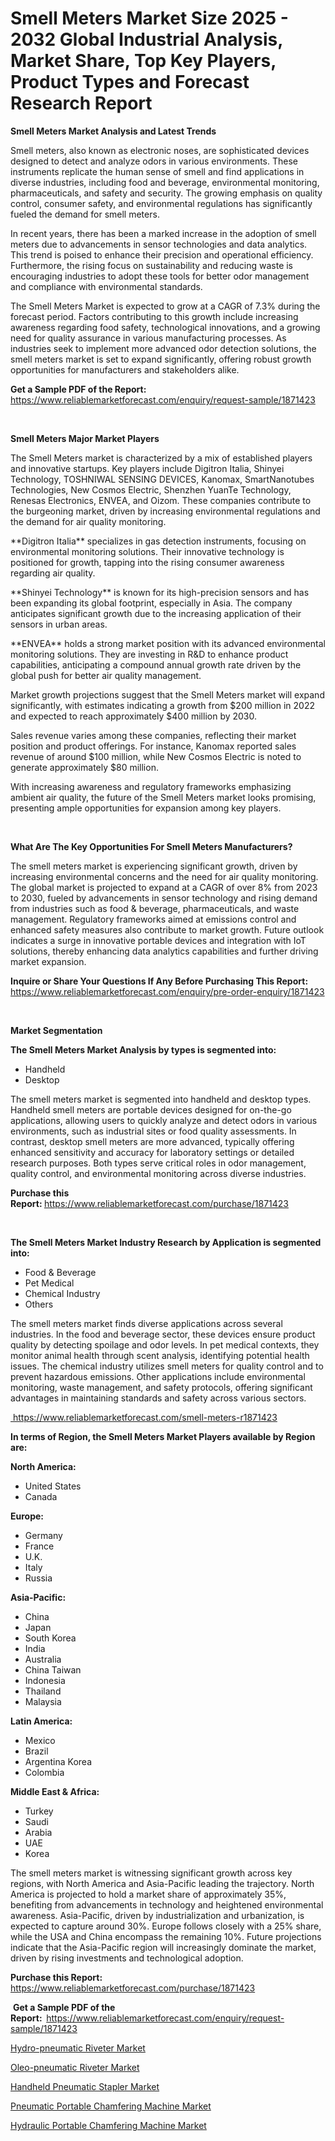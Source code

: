 <p><h1>Smell Meters Market Size 2025 - 2032 Global Industrial Analysis, Market Share, Top Key Players, Product Types and Forecast Research Report</h1></p><p><strong>Smell Meters Market Analysis and Latest Trends</strong></p>
<p><p>Smell meters, also known as electronic noses, are sophisticated devices designed to detect and analyze odors in various environments. These instruments replicate the human sense of smell and find applications in diverse industries, including food and beverage, environmental monitoring, pharmaceuticals, and safety and security. The growing emphasis on quality control, consumer safety, and environmental regulations has significantly fueled the demand for smell meters.</p><p>In recent years, there has been a marked increase in the adoption of smell meters due to advancements in sensor technologies and data analytics. This trend is poised to enhance their precision and operational efficiency. Furthermore, the rising focus on sustainability and reducing waste is encouraging industries to adopt these tools for better odor management and compliance with environmental standards. </p><p>The Smell Meters Market is expected to grow at a CAGR of 7.3% during the forecast period. Factors contributing to this growth include increasing awareness regarding food safety, technological innovations, and a growing need for quality assurance in various manufacturing processes. As industries seek to implement more advanced odor detection solutions, the smell meters market is set to expand significantly, offering robust growth opportunities for manufacturers and stakeholders alike.</p></p>
<p><strong>Get a Sample PDF of the Report:&nbsp;</strong> <a href="https://www.reliablemarketforecast.com/enquiry/request-sample/1871423?utm_campaign=950&utm_medium=2&utm_source=Github&utm_content=ia&utm_term=28022025&utm_id=smell-meters">https://www.reliablemarketforecast.com/enquiry/request-sample/1871423</a></p>
<p>&nbsp;</p>
<p><strong>Smell Meters Major Market Players</strong></p>
<p><p>The Smell Meters market is characterized by a mix of established players and innovative startups. Key players include Digitron Italia, Shinyei Technology, TOSHNIWAL SENSING DEVICES, Kanomax, SmartNanotubes Technologies, New Cosmos Electric, Shenzhen YuanTe Technology, Renesas Electronics, ENVEA, and Oizom. These companies contribute to the burgeoning market, driven by increasing environmental regulations and the demand for air quality monitoring.</p><p>**Digitron Italia** specializes in gas detection instruments, focusing on environmental monitoring solutions. Their innovative technology is positioned for growth, tapping into the rising consumer awareness regarding air quality.</p><p>**Shinyei Technology** is known for its high-precision sensors and has been expanding its global footprint, especially in Asia. The company anticipates significant growth due to the increasing application of their sensors in urban areas.</p><p>**ENVEA** holds a strong market position with its advanced environmental monitoring solutions. They are investing in R&D to enhance product capabilities, anticipating a compound annual growth rate driven by the global push for better air quality management.</p><p>Market growth projections suggest that the Smell Meters market will expand significantly, with estimates indicating a growth from $200 million in 2022 and expected to reach approximately $400 million by 2030. </p><p>Sales revenue varies among these companies, reflecting their market position and product offerings. For instance, Kanomax reported sales revenue of around $100 million, while New Cosmos Electric is noted to generate approximately $80 million. </p><p>With increasing awareness and regulatory frameworks emphasizing ambient air quality, the future of the Smell Meters market looks promising, presenting ample opportunities for expansion among key players.</p></p>
<p>&nbsp;</p>
<p><strong>What Are The Key Opportunities For Smell Meters Manufacturers?</strong></p>
<p><p>The smell meters market is experiencing significant growth, driven by increasing environmental concerns and the need for air quality monitoring. The global market is projected to expand at a CAGR of over 8% from 2023 to 2030, fueled by advancements in sensor technology and rising demand from industries such as food & beverage, pharmaceuticals, and waste management. Regulatory frameworks aimed at emissions control and enhanced safety measures also contribute to market growth. Future outlook indicates a surge in innovative portable devices and integration with IoT solutions, thereby enhancing data analytics capabilities and further driving market expansion.</p></p>
<p><strong>Inquire or Share Your Questions If Any Before Purchasing This Report:</strong> <a href="https://www.reliablemarketforecast.com/enquiry/pre-order-enquiry/1871423?utm_campaign=950&utm_medium=2&utm_source=Github&utm_content=ia&utm_term=28022025&utm_id=smell-meters">https://www.reliablemarketforecast.com/enquiry/pre-order-enquiry/1871423</a></p>
<p>&nbsp;</p>
<p><strong>Market Segmentation</strong></p>
<p><strong>The Smell Meters Market Analysis by types is segmented into:</strong></p>
<p><ul><li>Handheld</li><li>Desktop</li></ul></p>
<p><p>The smell meters market is segmented into handheld and desktop types. Handheld smell meters are portable devices designed for on-the-go applications, allowing users to quickly analyze and detect odors in various environments, such as industrial sites or food quality assessments. In contrast, desktop smell meters are more advanced, typically offering enhanced sensitivity and accuracy for laboratory settings or detailed research purposes. Both types serve critical roles in odor management, quality control, and environmental monitoring across diverse industries.</p></p>
<p><strong>Purchase this Report:&nbsp;</strong><a href="https://www.reliablemarketforecast.com/purchase/1871423?utm_campaign=950&utm_medium=2&utm_source=Github&utm_content=ia&utm_term=28022025&utm_id=smell-meters">https://www.reliablemarketforecast.com/purchase/1871423</a></p>
<p>&nbsp;</p>
<p><strong>The Smell Meters Market Industry Research by Application is segmented into:</strong></p>
<p><ul><li>Food & Beverage</li><li>Pet Medical</li><li>Chemical Industry</li><li>Others</li></ul></p>
<p><p>The smell meters market finds diverse applications across several industries. In the food and beverage sector, these devices ensure product quality by detecting spoilage and odor levels. In pet medical contexts, they monitor animal health through scent analysis, identifying potential health issues. The chemical industry utilizes smell meters for quality control and to prevent hazardous emissions. Other applications include environmental monitoring, waste management, and safety protocols, offering significant advantages in maintaining standards and safety across various sectors.</p></p>
<p><a href="https://www.reliablemarketforecast.com/smell-meters-r1871423?utm_campaign=950&utm_medium=2&utm_source=Github&utm_content=ia&utm_term=28022025&utm_id=smell-meters">&nbsp;https://www.reliablemarketforecast.com/smell-meters-r1871423</a></p>
<p><strong>In terms of Region, the Smell Meters Market Players available by Region are:</strong></p>
<p>
    <p> <strong> North America: </strong>
        <ul>
            <li>United States</li>
            <li>Canada</li>
        </ul>
        </p> 
    <p> <strong> Europe: </strong>
        <ul>
            <li>Germany</li>
            <li>France</li>
            <li>U.K.</li>
            <li>Italy</li>
            <li>Russia</li>
        </ul>
        </p> 
    <p> <strong> Asia-Pacific: </strong>
        <ul>
            <li>China</li>
            <li>Japan</li>
            <li>South Korea</li>
            <li>India</li>
            <li>Australia</li>
            <li>China Taiwan</li>
            <li>Indonesia</li>
            <li>Thailand</li>
            <li>Malaysia</li>
        </ul>
        </p> 
    <p> <strong> Latin America: </strong>
        <ul>
            <li>Mexico</li>
            <li>Brazil</li>
            <li>Argentina Korea</li>
            <li>Colombia</li>
        </ul>
        </p> 
    <p> <strong> Middle East & Africa: </strong>
        <ul>
            <li>Turkey</li>
            <li>Saudi</li>
            <li>Arabia</li>
            <li>UAE</li>
            <li>Korea</li>
        </ul>
    </p>
    </p>
<p><p>The smell meters market is witnessing significant growth across key regions, with North America and Asia-Pacific leading the trajectory. North America is projected to hold a market share of approximately 35%, benefiting from advancements in technology and heightened environmental awareness. Asia-Pacific, driven by industrialization and urbanization, is expected to capture around 30%. Europe follows closely with a 25% share, while the USA and China encompass the remaining 10%. Future projections indicate that the Asia-Pacific region will increasingly dominate the market, driven by rising investments and technological adoption.</p></p>
<p><strong>Purchase this Report: </strong><a href="https://www.reliablemarketforecast.com/purchase/1871423?utm_campaign=950&utm_medium=2&utm_source=Github&utm_content=ia&utm_term=28022025&utm_id=smell-meters">https://www.reliablemarketforecast.com/purchase/1871423</a></p>
<p>&nbsp;<strong>Get a Sample PDF of the Report:&nbsp;&nbsp;</strong><a href="https://www.reliablemarketforecast.com/enquiry/request-sample/1871423?utm_campaign=950&utm_medium=2&utm_source=Github&utm_content=ia&utm_term=28022025&utm_id=smell-meters">https://www.reliablemarketforecast.com/enquiry/request-sample/1871423</a></p>
<p><strong></strong></p>
<p><p><a href="https://github.com/lelkohydesyj/Market-Research-Report-List-1/blob/main/hydro-pneumatic-riveter-market.md?utm_campaign=950&utm_medium=2&utm_source=Github&utm_content=ia&utm_term=28022025&utm_id=smell-meters">Hydro-pneumatic Riveter Market</a></p><p><a href="https://github.com/cezilfinerv9/Market-Research-Report-List-1/blob/main/oleo-pneumatic-riveter-market.md?utm_campaign=950&utm_medium=2&utm_source=Github&utm_content=ia&utm_term=28022025&utm_id=smell-meters">Oleo-pneumatic Riveter Market</a></p><p><a href="https://github.com/thanenegenqa/Market-Research-Report-List-1/blob/main/handheld-pneumatic-stapler-market.md?utm_campaign=950&utm_medium=2&utm_source=Github&utm_content=ia&utm_term=28022025&utm_id=smell-meters">Handheld Pneumatic Stapler Market</a></p><p><a href="https://github.com/jenevycachat/Market-Research-Report-List-1/blob/main/pneumatic-portable-chamfering-machine-market.md?utm_campaign=950&utm_medium=2&utm_source=Github&utm_content=ia&utm_term=28022025&utm_id=smell-meters">Pneumatic Portable Chamfering Machine Market</a></p><p><a href="https://github.com/cachaskluwe/Market-Research-Report-List-1/blob/main/hydraulic-portable-chamfering-machine-market.md?utm_campaign=950&utm_medium=2&utm_source=Github&utm_content=ia&utm_term=28022025&utm_id=smell-meters">Hydraulic Portable Chamfering Machine Market</a></p></p>